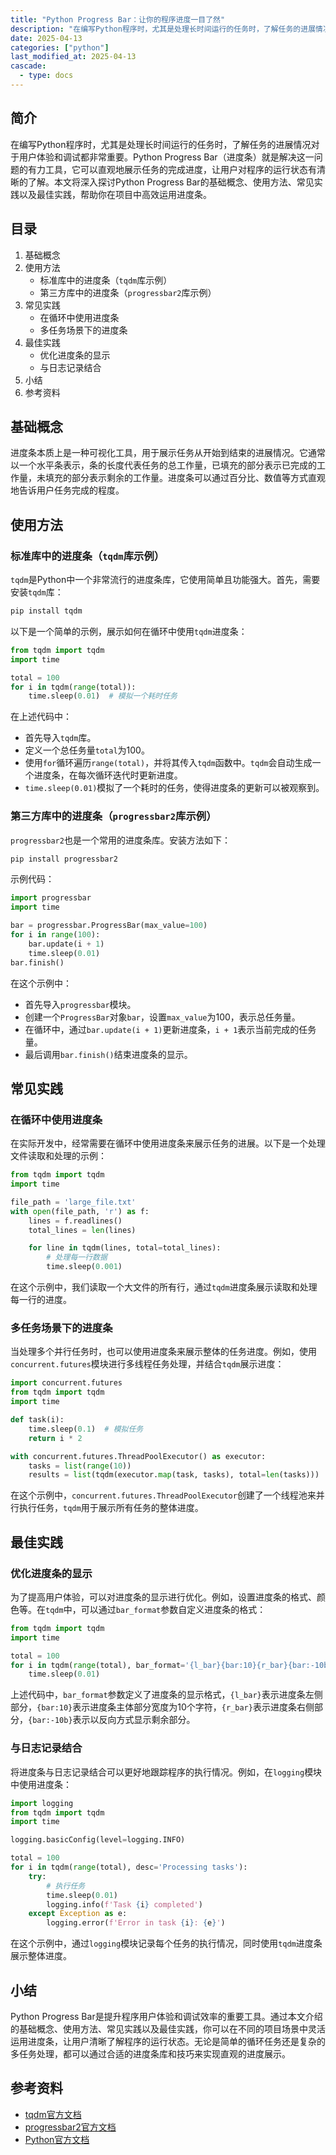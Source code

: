 ```yaml
---
title: "Python Progress Bar：让你的程序进度一目了然"
description: "在编写Python程序时，尤其是处理长时间运行的任务时，了解任务的进展情况对于用户体验和调试都非常重要。Python Progress Bar（进度条）就是解决这一问题的有力工具，它可以直观地展示任务的完成进度，让用户对程序的运行状态有清晰的了解。本文将深入探讨Python Progress Bar的基础概念、使用方法、常见实践以及最佳实践，帮助你在项目中高效运用进度条。"
date: 2025-04-13
categories: ["python"]
last_modified_at: 2025-04-13
cascade:
  - type: docs
---
```



## 简介
在编写Python程序时，尤其是处理长时间运行的任务时，了解任务的进展情况对于用户体验和调试都非常重要。Python Progress Bar（进度条）就是解决这一问题的有力工具，它可以直观地展示任务的完成进度，让用户对程序的运行状态有清晰的了解。本文将深入探讨Python Progress Bar的基础概念、使用方法、常见实践以及最佳实践，帮助你在项目中高效运用进度条。

<!-- more -->
## 目录
1. 基础概念
2. 使用方法
    - 标准库中的进度条（`tqdm`库示例）
    - 第三方库中的进度条（`progressbar2`库示例）
3. 常见实践
    - 在循环中使用进度条
    - 多任务场景下的进度条
4. 最佳实践
    - 优化进度条的显示
    - 与日志记录结合
5. 小结
6. 参考资料

## 基础概念
进度条本质上是一种可视化工具，用于展示任务从开始到结束的进展情况。它通常以一个水平条表示，条的长度代表任务的总工作量，已填充的部分表示已完成的工作量，未填充的部分表示剩余的工作量。进度条可以通过百分比、数值等方式直观地告诉用户任务完成的程度。

## 使用方法

### 标准库中的进度条（`tqdm`库示例）
`tqdm`是Python中一个非常流行的进度条库，它使用简单且功能强大。首先，需要安装`tqdm`库：
```bash
pip install tqdm
```
以下是一个简单的示例，展示如何在循环中使用`tqdm`进度条：
```python
from tqdm import tqdm
import time

total = 100
for i in tqdm(range(total)):
    time.sleep(0.01)  # 模拟一个耗时任务
```
在上述代码中：
- 首先导入`tqdm`库。
- 定义一个总任务量`total`为100。
- 使用`for`循环遍历`range(total)`，并将其传入`tqdm`函数中。`tqdm`会自动生成一个进度条，在每次循环迭代时更新进度。
- `time.sleep(0.01)`模拟了一个耗时的任务，使得进度条的更新可以被观察到。

### 第三方库中的进度条（`progressbar2`库示例）
`progressbar2`也是一个常用的进度条库。安装方法如下：
```bash
pip install progressbar2
```
示例代码：
```python
import progressbar
import time

bar = progressbar.ProgressBar(max_value=100)
for i in range(100):
    bar.update(i + 1)
    time.sleep(0.01)
bar.finish()
```
在这个示例中：
- 首先导入`progressbar`模块。
- 创建一个`ProgressBar`对象`bar`，设置`max_value`为100，表示总任务量。
- 在循环中，通过`bar.update(i + 1)`更新进度条，`i + 1`表示当前完成的任务量。
- 最后调用`bar.finish()`结束进度条的显示。

## 常见实践

### 在循环中使用进度条
在实际开发中，经常需要在循环中使用进度条来展示任务的进展。以下是一个处理文件读取和处理的示例：
```python
from tqdm import tqdm
import time

file_path = 'large_file.txt'
with open(file_path, 'r') as f:
    lines = f.readlines()
    total_lines = len(lines)

    for line in tqdm(lines, total=total_lines):
        # 处理每一行数据
        time.sleep(0.001)  
```
在这个示例中，我们读取一个大文件的所有行，通过`tqdm`进度条展示读取和处理每一行的进度。

### 多任务场景下的进度条
当处理多个并行任务时，也可以使用进度条来展示整体的任务进度。例如，使用`concurrent.futures`模块进行多线程任务处理，并结合`tqdm`展示进度：
```python
import concurrent.futures
from tqdm import tqdm
import time

def task(i):
    time.sleep(0.1)  # 模拟任务
    return i * 2

with concurrent.futures.ThreadPoolExecutor() as executor:
    tasks = list(range(10))
    results = list(tqdm(executor.map(task, tasks), total=len(tasks)))
```
在这个示例中，`concurrent.futures.ThreadPoolExecutor`创建了一个线程池来并行执行任务，`tqdm`用于展示所有任务的整体进度。

## 最佳实践

### 优化进度条的显示
为了提高用户体验，可以对进度条的显示进行优化。例如，设置进度条的格式、颜色等。在`tqdm`中，可以通过`bar_format`参数自定义进度条的格式：
```python
from tqdm import tqdm
import time

total = 100
for i in tqdm(range(total), bar_format='{l_bar}{bar:10}{r_bar}{bar:-10b}'):
    time.sleep(0.01)
```
上述代码中，`bar_format`参数定义了进度条的显示格式，`{l_bar}`表示进度条左侧部分，`{bar:10}`表示进度条主体部分宽度为10个字符，`{r_bar}`表示进度条右侧部分，`{bar:-10b}`表示以反向方式显示剩余部分。

### 与日志记录结合
将进度条与日志记录结合可以更好地跟踪程序的执行情况。例如，在`logging`模块中使用进度条：
```python
import logging
from tqdm import tqdm
import time

logging.basicConfig(level=logging.INFO)

total = 100
for i in tqdm(range(total), desc='Processing tasks'):
    try:
        # 执行任务
        time.sleep(0.01)
        logging.info(f'Task {i} completed')
    except Exception as e:
        logging.error(f'Error in task {i}: {e}')
```
在这个示例中，通过`logging`模块记录每个任务的执行情况，同时使用`tqdm`进度条展示整体进度。

## 小结
Python Progress Bar是提升程序用户体验和调试效率的重要工具。通过本文介绍的基础概念、使用方法、常见实践以及最佳实践，你可以在不同的项目场景中灵活运用进度条，让用户清晰了解程序的运行状态。无论是简单的循环任务还是复杂的多任务处理，都可以通过合适的进度条库和技巧来实现直观的进度展示。

## 参考资料
- [tqdm官方文档](https://tqdm.github.io/)
- [progressbar2官方文档](https://pypi.org/project/progressbar2/)
- [Python官方文档](https://docs.python.org/3/)